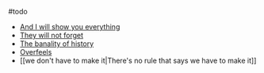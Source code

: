 #todo

 - [And I will show you everything](https://www.smbc-comics.com/comics/20130908.png)
 - [They will not forget](https://i.redd.it/a4ipabnsvu471.png)
 - [The banality of history](https://i.redd.it/5answunfguh71.jpg)
 - [Overfeels](https://youtu.be/Mbg7wnBaR7s)
 - [[we don't have to make it|There's no rule that says we have to make it]]